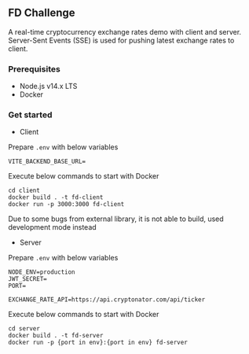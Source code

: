 ## FD Challenge
A real-time cryptocurrency exchange rates demo with client and server. Server-Sent Events (SSE) is used for pushing latest exchange rates to client.

### Prerequisites
- Node.js v14.x LTS
- Docker

### Get started
- Client

Prepare `.env` with below variables

```
VITE_BACKEND_BASE_URL=
```

Execute below commands to start with Docker

```
cd client
docker build . -t fd-client
docker run -p 3000:3000 fd-client
```

Due to some bugs from external library, it is not able to build, used development mode instead

- Server

Prepare `.env` with below variables

```
NODE_ENV=production
JWT_SECRET=
PORT=

EXCHANGE_RATE_API=https://api.cryptonator.com/api/ticker
```

Execute below commands to start with Docker

```
cd server
docker build . -t fd-server
docker run -p {port in env}:{port in env} fd-server
```